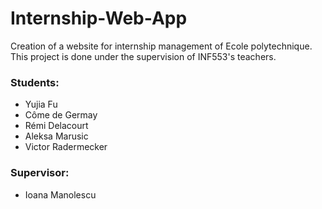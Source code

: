 # Internship-Web-App
Creation of a website for internship management of Ecole polytechnique. This project is done under the supervision of INF553's teachers.

### Students:
- Yujia Fu
- Côme de Germay
- Rémi Delacourt 
- Aleksa Marusic
- Victor Radermecker

### Supervisor:
- Ioana Manolescu
